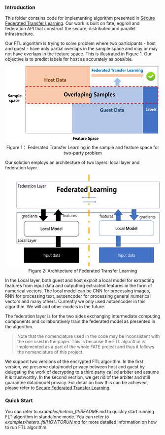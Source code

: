 ### Introduction

This  folder contains code for implementing algorithm presented in [Secure Federated Transfer Learning](https://arxiv.org/abs/1812.03337). Our work is built on fate, eggroll and federation API that construct the secure, distributed and parallel infrastructure.

Our FTL algorithm is trying to solve problem where two participants - host and guest - have only partial overlaps in the sample space and may or may not have overlaps in the feature space. This is illustrated in Figure 1. Our objective is to predict labels for host as accurately as possible.

<div style="text-align:center", align=center>
<img src="./images/samples.png" alt="samples" width="500" height="250" /><br/>
Figure 1： Federated Transfer Learning in the sample and feature space for two-party problem</div>


Our solution employs an architecture of two layers: local layer and federation layer.

<div style="text-align:center", align=center>
<img src="./images/architecture.png" alt="architecture" width="500" height="300" />
<br/>
Figure 2: Architecture of Federated Transfer Learning </div>


In the Local layer, both guest and host exploit a local model for extracting features from input data and outputting extracted features in the form of numerical vectors. The local model can be CNN for processing images, RNN for processing text, autoencoder for processing general numerical vectors and many others. Currently we only used autoencoder in this algorithm. We will add other models in the future.

The federation layer is for the two sides exchanging intermediate computing components and collaboratively train the federated model as presented in the algorithm. 

> Note that the nomenclature used in the code may be inconsistent with the one used in the paper. This is because the FTL algorithm is implemented as a part of the whole FATE project and thus it follows the nomenclature of this project.

We support two versions of the encrypted FTL algorithm. In the first version, we preserve data/model privacy between host and guest by delegating the work of decrypting to a third party called arbiter and assume it is trustworthy. In the second version, we get rid of the arbiter and still guarantee data/model privacy. For detail on how this can be achieved, please refer to [Secure Federated Transfer Learning](https://arxiv.org/abs/1812.03337).

### Quick Start

You can refer to *examples/hetero_ftl/README.md* to quickly start running FLT algorithm in standalone mode. You can refer to *examples/hetero_ftl/HOWTORUN.md* for more detailed information on how to run FTL algorithm.
